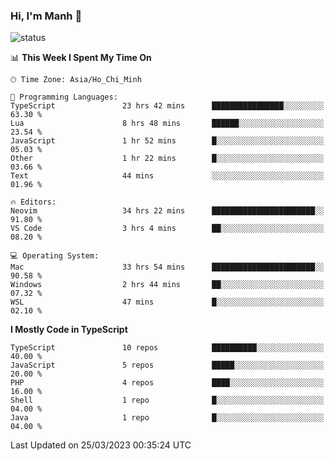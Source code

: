### Hi, I'm Manh 👋

![status](https://badge.stateful.com/manhhn01/status.svg)

<!--START_SECTION:waka-->
📊 **This Week I Spent My Time On** 

```text
🕑︎ Time Zone: Asia/Ho_Chi_Minh

💬 Programming Languages: 
TypeScript               23 hrs 42 mins      ████████████████░░░░░░░░░   63.30 % 
Lua                      8 hrs 48 mins       ██████░░░░░░░░░░░░░░░░░░░   23.54 % 
JavaScript               1 hr 52 mins        █░░░░░░░░░░░░░░░░░░░░░░░░   05.03 % 
Other                    1 hr 22 mins        █░░░░░░░░░░░░░░░░░░░░░░░░   03.66 % 
Text                     44 mins             ░░░░░░░░░░░░░░░░░░░░░░░░░   01.96 % 

🔥 Editors: 
Neovim                   34 hrs 22 mins      ███████████████████████░░   91.80 % 
VS Code                  3 hrs 4 mins        ██░░░░░░░░░░░░░░░░░░░░░░░   08.20 % 

💻 Operating System: 
Mac                      33 hrs 54 mins      ███████████████████████░░   90.58 % 
Windows                  2 hrs 44 mins       ██░░░░░░░░░░░░░░░░░░░░░░░   07.32 % 
WSL                      47 mins             █░░░░░░░░░░░░░░░░░░░░░░░░   02.10 % 
```

**I Mostly Code in TypeScript** 

```text
TypeScript               10 repos            ██████████░░░░░░░░░░░░░░░   40.00 % 
JavaScript               5 repos             █████░░░░░░░░░░░░░░░░░░░░   20.00 % 
PHP                      4 repos             ████░░░░░░░░░░░░░░░░░░░░░   16.00 % 
Shell                    1 repo              █░░░░░░░░░░░░░░░░░░░░░░░░   04.00 % 
Java                     1 repo              █░░░░░░░░░░░░░░░░░░░░░░░░   04.00 % 
```




 Last Updated on 25/03/2023 00:35:24 UTC
<!--END_SECTION:waka-->
